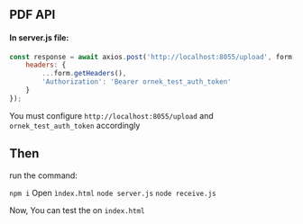 ## PDF API

#### In server.js file:

```javascript
const response = await axios.post('http://localhost:8055/upload', form, {
    headers: {
        ...form.getHeaders(),
        'Authorization': 'Bearer ornek_test_auth_token' 
    }
});
```

You must configure ``http://localhost:8055/upload`` and ``ornek_test_auth_token`` accordingly

## Then 

run the command:  

```npm i```
Open ``ìndex.html``
```node server.js```
```node receive.js```

Now, You can test the on ``index.html`` 




